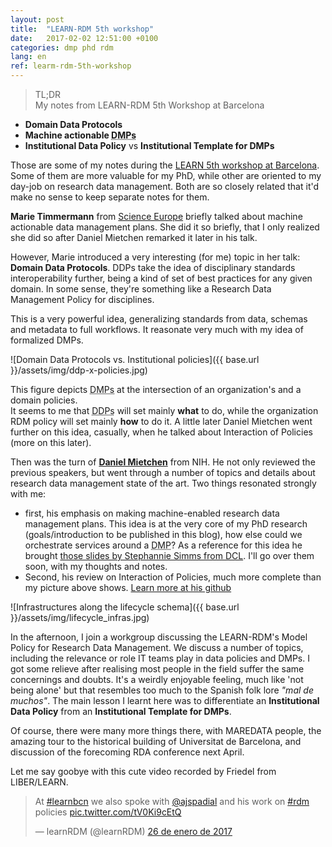 ```yaml
---
layout: post
title:  "LEARN-RDM 5th workshop"
date:   2017-02-02 12:51:00 +0100
categories: dmp phd rdm
lang: en
ref: learm-rdm-5th-workshop
---
```

> TL;DR  
My notes from LEARN-RDM 5th Workshop at Barcelona
* **Domain Data Protocols**
* **Machine actionable <abbr title="Data Management Plans">DMPs</abbr>**
* **Institutional Data Policy** vs **Institutional Template for DMPs**

Those are some of my notes during the [LEARN 5th workshop at Barcelona](http://learn-rdm.eu/en/workshops/5th-learn-workshop/). Some of them are
 more valuable for my PhD, while other are oriented to my day-job on research
 data management. Both are so closely related that it'd make no sense to keep
 separate notes for them.

**Marie Timmermann** from [Science Europe](http://scienceeurope.org) briefly talked about
machine actionable data management plans. She did it so briefly, that I only realized
she did so after Daniel Mietchen remarked it later in his talk.

However, Marie introduced a very interesting (for me) topic in her talk: **Domain Data
Protocols**. DDPs take the idea of disciplinary standards interoperability further,
being a kind of set of best practices for any given domain. In some sense, they're
something like a Research Data Management Policy for disciplines.

This is a very powerful idea, generalizing standards from data, schemas and metadata to full
workflows. It reasonate very much with my idea of formalized DMPs.

![Domain Data Protocols vs. Institutional policies]({{ base.url }}/assets/img/ddp-x-policies.jpg)

This figure depicts <abbr title="Data Management Plans">DMPs</abbr> at the intersection of an organization's and a domain policies.  
It seems to me that <abbr title="Domain Data Policies">DDPs</abbr> will set mainly **what** to do, while the organization RDM policy will
set mainly **how** to do it. A little later Daniel Mietchen went further on this idea, casually, when
he talked about Interaction of Policies (more on this later).

Then was the turn of [**Daniel Mietchen**](http://twitter.com/EvoMRI) from NIH. He not only reviewed the previous speakers,
but went through a number of topics and details about research data management state of the art. Two things resonated strongly
with me:
* first, his emphasis on making machine-enabled research data management plans. This idea is at the very core of my PhD research (goals/introduction to be published in this blog), how else could we
orchestrate services around a <abbr title="Data Management Plan">DMP</abbr>? As a reference for this idea he brought [those slides by Stephannie Simms from DCL](http://www.slideshare.net/StephanieSimms/making-dmps-actionable-and-public). I'll go over them soon, with my thoughts and notes.
* Second, his review on Interaction of Policies, much more complete
than my picture above shows. [Learn more at his github](https://github.com/Daniel-Mietchen/talks/blob/master/5th-LEARN-workshop-2017.md#interactions-of-policies)

![Infrastructures along the lifecycle schema]({{ base.url }}/assets/img/lifecycle_infras.jpg)

In the afternoon, I join a workgroup discussing the LEARN-RDM's Model Policy for Research Data Management. We discuss a number of topics, including the relevance or role IT teams play in data policies and DMPs. I got some relieve after realising most people in the field suffer the same concernings and doubts. It's a weirdly enjoyable feeling, much like 'not being alone' but that resembles too much to the Spanish folk lore *"mal de muchos"*. The main lesson I learnt here was to differentiate an **Institutional Data Policy** from an **Institutional Template for DMPs**.

Of course, there were many more things there, with MAREDATA people, the amazing tour to the historical building of Universitat de Barcelona, and discussion of the forecoming RDA conference next April.

Let me say goobye with this cute video recorded by Friedel from LIBER/LEARN.
<blockquote class="twitter-video" data-lang="es"><p lang="en" dir="ltr">At <a href="https://twitter.com/hashtag/learnbcn?src=hash">#learnbcn</a> we also spoke with <a href="https://twitter.com/ajspadial">@ajspadial</a> and his work on <a href="https://twitter.com/hashtag/rdm?src=hash">#rdm</a> policies <a href="https://t.co/tV0Ki9cEtQ">pic.twitter.com/tV0Ki9cEtQ</a></p>&mdash; learnRDM (@learnRDM) <a href="https://twitter.com/learnRDM/status/824620687017017344">26 de enero de 2017</a></blockquote>
<script async src="//platform.twitter.com/widgets.js" charset="utf-8"></script>
